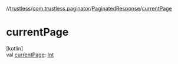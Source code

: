 //[trustless](../../../index.md)/[com.trustless.paginator](../index.md)/[PaginatedResponse](index.md)/[currentPage](current-page.md)

# currentPage

[kotlin]\
val [currentPage](current-page.md): [Int](https://kotlinlang.org/api/latest/jvm/stdlib/kotlin/-int/index.html)
